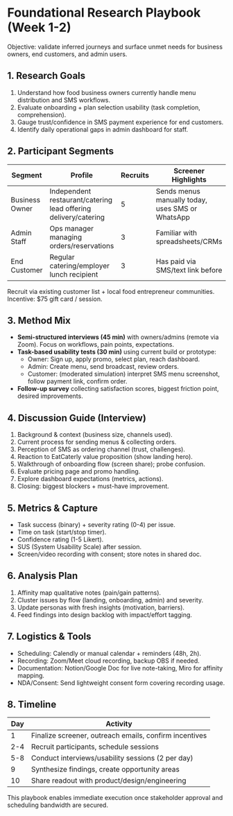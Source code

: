# Foundational Research Playbook (Week 1-2)

Objective: validate inferred journeys and surface unmet needs for business owners, end customers, and admin users.

## 1. Research Goals

1. Understand how food business owners currently handle menu distribution and SMS workflows.
2. Evaluate onboarding + plan selection usability (task completion, comprehension).
3. Gauge trust/confidence in SMS payment experience for end customers.
4. Identify daily operational gaps in admin dashboard for staff.

## 2. Participant Segments

| Segment | Profile | Recruits | Screener Highlights |
| --- | --- | --- | --- |
| Business Owner | Independent restaurant/catering lead offering delivery/catering | 5 | Sends menus manually today, uses SMS or WhatsApp |
| Admin Staff | Ops manager managing orders/reservations | 3 | Familiar with spreadsheets/CRMs |
| End Customer | Regular catering/employer lunch recipient | 3 | Has paid via SMS/text link before |

Recruit via existing customer list + local food entrepreneur communities. Incentive: $75 gift card / session.

## 3. Method Mix

- **Semi-structured interviews (45 min)** with owners/admins (remote via Zoom). Focus on workflows, pain points, expectations.
- **Task-based usability tests (30 min)** using current build or prototype:
  - Owner: Sign up, apply promo, select plan, reach dashboard.
  - Admin: Create menu, send broadcast, review orders.
  - Customer: (moderated simulation) interpret SMS menu screenshot, follow payment link, confirm order.
- **Follow-up survey** collecting satisfaction scores, biggest friction point, desired improvements.

## 4. Discussion Guide (Interview)

1. Background & context (business size, channels used).
2. Current process for sending menus & collecting orders.
3. Perception of SMS as ordering channel (trust, challenges).
4. Reaction to EatCaterly value proposition (show landing hero).
5. Walkthrough of onboarding flow (screen share); probe confusion.
6. Evaluate pricing page and promo handling.
7. Explore dashboard expectations (metrics, actions).
8. Closing: biggest blockers + must-have improvement.

## 5. Metrics & Capture

- Task success (binary) + severity rating (0-4) per issue.
- Time on task (start/stop timer).
- Confidence rating (1-5 Likert).
- SUS (System Usability Scale) after session.
- Screen/video recording with consent; store notes in shared doc.

## 6. Analysis Plan

1. Affinity map qualitative notes (pain/gain patterns).
2. Cluster issues by flow (landing, onboarding, admin) and severity.
3. Update personas with fresh insights (motivation, barriers).
4. Feed findings into design backlog with impact/effort tagging.

## 7. Logistics & Tools

- Scheduling: Calendly or manual calendar + reminders (48h, 2h).
- Recording: Zoom/Meet cloud recording, backup OBS if needed.
- Documentation: Notion/Google Doc for live note-taking, Miro for affinity mapping.
- NDA/Consent: Send lightweight consent form covering recording usage.

## 8. Timeline

| Day | Activity |
| --- | --- |
| 1 | Finalize screener, outreach emails, confirm incentives |
| 2-4 | Recruit participants, schedule sessions |
| 5-8 | Conduct interviews/usability sessions (2 per day) |
| 9 | Synthesize findings, create opportunity areas |
| 10 | Share readout with product/design/engineering |

This playbook enables immediate execution once stakeholder approval and scheduling bandwidth are secured.

